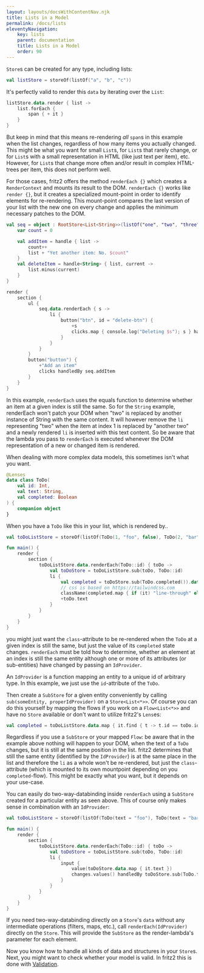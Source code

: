 ```yaml
---
layout: layouts/docsWithContentNav.njk
title: Lists in a Model
permalink: /docs/lists
eleventyNavigation:
    key: lists
    parent: documentation
    title: Lists in a Model
    order: 90
---
```


`Store`s can be created for any type, including lists:

```kotlin
val listStore = storeOf(listOf("a", "b", "c"))
```

It's perfectly valid to render this `data` by iterating over the `List`:

```kotlin
listStore.data.render { list ->
    list.forEach {
        span { + it }
    }
}
```

But keep in mind that this means re-rendering *all* `span`s in this example when the list changes, regardless of how
many items you actually changed. This might be what you want for small `List`s, 
for `List`s that rarely change, or for `List`s with a small representation in HTML (like just text per item), etc.
However, for `List`s that change more often and/or result in complex HTML-trees per item, this does not perform well.

For those cases, fritz2 offers the method `renderEach {}` which creates a `RenderContext` and mounts its result to the DOM. 
`renderEach {}` works like `render {}`, but it creates a specialized mount-point in order to 
identify elements for re-rendering. This mount-point compares the last version of your list with the 
new one on every change and applies the minimum necessary patches to the DOM.

```kotlin
val seq = object : RootStore<List<String>>(listOf("one", "two", "three")) {
    var count = 0

    val addItem = handle { list ->
        count++
        list + "Yet another item: No. $count"
    }
    val deleteItem = handle<String> { list, current ->
        list.minus(current)
    }
}

render {
    section {
        ul {
            seq.data.renderEach { s ->
                li {
                    button("btn", id = "delete-btn") {
                        +s
                        clicks.map { console.log("Deleting $s"); s } handledBy seq.deleteItem
                    }
                }
            }
        }
        button("button") {
            +"Add an item"
            clicks handledBy seq.addItem
        }
    }
}
```

In this example, `renderEach` uses the equals function to determine whether an item at a given index is still the same.
So for the `String` example, renderEach won't patch your DOM when "two" is replaced by another instance of String 
with the same content. It will however remove the `li` representing "two" when the item at index 1 is replaced 
by "another two" and a newly rendered `li` is inserted with this text content. So be aware that the lambda you pass 
to `renderEach` is executed whenever the DOM representation of a new or changed item is rendered.

When dealing with more complex data models, this sometimes isn't what you want. 

```kotlin
@Lenses
data class ToDo(
    val id: Int,
    val text: String,
    val completed: Boolean
) {
    companion object
}
```
When you have a `ToDo` like this in your list, which is rendered by..

```kotlin
val toDoListStore = storeOf(listOf(ToDo(1, "foo", false), ToDo(2, "bar", false)))

fun main() {
    render {
        section {
            toDoListStore.data.renderEach(ToDo::id) { toDo ->
                val toDoStore = toDoListStore.sub(toDo, ToDo::id)
                li {
                    val completed = toDoStore.sub(ToDo.completed()).data
                    // css is based on https://tailwindcss.com
                    className(completed.map { if (it) "line-through" else ""})
                    +toDo.text
                }
            }
        }
    }
}
```

you might just want the `class`-attribute to be re-rendered when the `ToDo` at a given index is still the same, 
but just the value of its `completed` state changes. `renderEach` must be told how to determine, whether an element 
at an index is still the same entity although one or more of its attributes (or sub-entities) have changed by 
passing an `IdProvider`. 

An `IdProvider` is a function mapping an entity to a unique id of arbitrary type. In this example, we just use the 
`id`-attribute of the `ToDo`.

Then create a `SubStore` for a given entity conveniently by calling `sub(someEntity, properIdProvider)` on 
a `Store<List<*>>`. Of course you can do this yourself by mapping the flows if you work on a `Flow<List<*>>` and 
have no `Store` available or don't want to utilize fritz2's `Lens`es:

```kotlin
val completed = toDoListStore.data.map { it.find { t -> t.id == toDo.id } ?: false }
```

Regardless if you use a `SubStore` or your mapped `Flow`: be aware that in the example above nothing will happen to 
your DOM, when the text of a `ToDo` changes, but it is still at the same position in the list. fritz2 determines 
that still the same entity (identified by the `IdProvider`) is at the same place in the list and therefore the `li` 
as a whole won't be re-rendered, but just the `class`-attribute (which is mounted to its own mountpoint depending 
on you `completed`-flow). This might be exactly what you want, but it depends on your use-case.

You can easily do two-way-databinding inside `renderEach` using a `SubStore` created for a particular entity as seen 
above. This of course only makes sense in combination with an `IdProvider`:

```kotlin
val toDoListStore = storeOf(listOf(ToDo(text = "foo"), ToDo(text = "bar")))

fun main() {
    render {
        section {
            toDoListStore.data.renderEach(ToDo::id) { toDo ->
                val toDoStore = toDoListStore.sub(toDo, ToDo::id)
                li {
                    input {
                        value(toDoStore.data.map { it.text })
                        changes.values() handledBy toDoStore.sub(ToDo.text).update
                    }
                }
            }
        }
    }
}
```

If you need two-way-databinding directly on a `Store`'s `data` without any intermediate operations 
(filters, maps, etc.), call `renderEach(IdProvider)` directly on the `Store`. This will provide the `SubStore` as 
the render-lambda's parameter for each element.

Now you know how to handle all kinds of data and structures in your `Store`s. 
Next, you might want to check whether your model is valid. In fritz2 this is done with [Validation](Validation.html).
